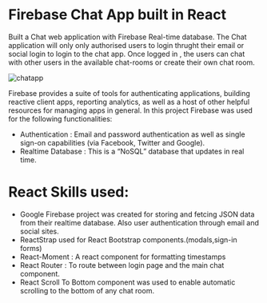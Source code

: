 #  Firebase Chat App built  in React

Built a Chat web application with Firebase Real-time database. The Chat application will only only authorised users to login thrught their email or social login to login to the chat app. Once logged in , the users can chat with other users in the available chat-rooms or create their own chat room. 

![chatapp](https://user-images.githubusercontent.com/8887734/108117644-cd653500-7062-11eb-9ead-4cd290c1f486.gif)

 Firebase provides a suite of tools for authenticating applications, building reactive client apps, reporting analytics, as well as a host of other helpful resources for managing apps in general. In this project Firebase was used for the following functionalities:

- Authentication : Email and password authentication as well as single sign-on capabilities (via Facebook, Twitter and Google).
- Realtime Database : This is a “NoSQL” database that updates in real time.

# React Skills used:
- Google Firebase project was created for storing and fetcing JSON data from their realtime database. Also user authentication through email and social sites.
- ReactStrap used for React Bootstrap components.(modals,sign-in forms)
- React-Moment : A react component for formatting timestamps
- React Router : To route between login page and the main chat component.
- React Scroll To Bottom component was used to enable automatic scrolling to the bottom of any chat room.

